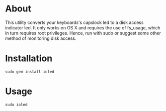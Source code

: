 # About
This utility converts your keyboards's capslock led to a disk access indicator led. It only works on OS X and requires the use of fs_usage, which in turn requires root privileges. Hence, run with sudo or suggest some other method of monitoring disk access.

# Installation
`sudo gem install ioled`

# Usage
`sudo ioled`

